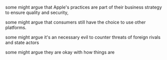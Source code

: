 some might argue that Apple's practices are part of their business strategy to ensure quality and security,

some might argue that consumers still have the choice to use other platforms.

some might argue it's an necessary evil to counter threats of foreign rivals and state actors

some might argue they are okay with how things are
